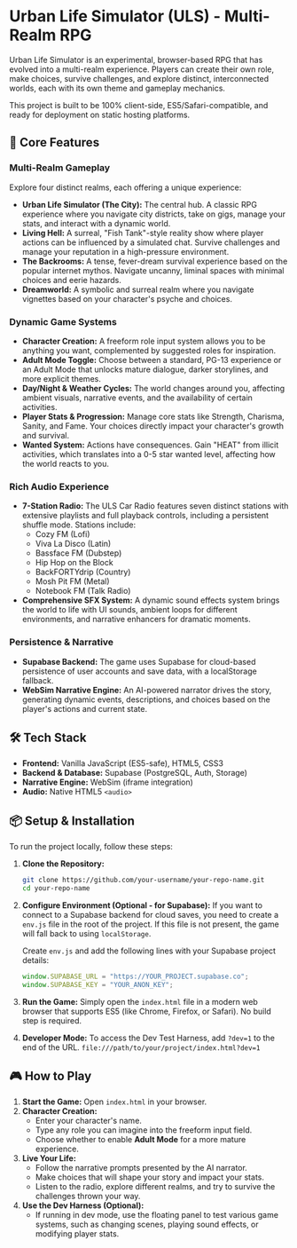 # Urban Life Simulator (ULS) - Multi-Realm RPG

Urban Life Simulator is an experimental, browser-based RPG that has evolved into a multi-realm experience. Players can create their own role, make choices, survive challenges, and explore distinct, interconnected worlds, each with its own theme and gameplay mechanics.

This project is built to be 100% client-side, ES5/Safari-compatible, and ready for deployment on static hosting platforms.

## 🚀 Core Features

### Multi-Realm Gameplay
Explore four distinct realms, each offering a unique experience:
- **Urban Life Simulator (The City):** The central hub. A classic RPG experience where you navigate city districts, take on gigs, manage your stats, and interact with a dynamic world.
- **Living Hell:** A surreal, "Fish Tank"-style reality show where player actions can be influenced by a simulated chat. Survive challenges and manage your reputation in a high-pressure environment.
- **The Backrooms:** A tense, fever-dream survival experience based on the popular internet mythos. Navigate uncanny, liminal spaces with minimal choices and eerie hazards.
- **Dreamworld:** A symbolic and surreal realm where you navigate vignettes based on your character's psyche and choices.

### Dynamic Game Systems
- **Character Creation:** A freeform role input system allows you to be anything you want, complemented by suggested roles for inspiration.
- **Adult Mode Toggle:** Choose between a standard, PG-13 experience or an Adult Mode that unlocks mature dialogue, darker storylines, and more explicit themes.
- **Day/Night & Weather Cycles:** The world changes around you, affecting ambient visuals, narrative events, and the availability of certain activities.
- **Player Stats & Progression:** Manage core stats like Strength, Charisma, Sanity, and Fame. Your choices directly impact your character's growth and survival.
- **Wanted System:** Actions have consequences. Gain "HEAT" from illicit activities, which translates into a 0-5 star wanted level, affecting how the world reacts to you.

### Rich Audio Experience
- **7-Station Radio:** The ULS Car Radio features seven distinct stations with extensive playlists and full playback controls, including a persistent shuffle mode. Stations include:
  - Cozy FM (Lofi)
  - Viva La Disco (Latin)
  - Bassface FM (Dubstep)
  - Hip Hop on the Block
  - BackFORTYdrip (Country)
  - Mosh Pit FM (Metal)
  - Notebook FM (Talk Radio)
- **Comprehensive SFX System:** A dynamic sound effects system brings the world to life with UI sounds, ambient loops for different environments, and narrative enhancers for dramatic moments.

### Persistence & Narrative
- **Supabase Backend:** The game uses Supabase for cloud-based persistence of user accounts and save data, with a localStorage fallback.
- **WebSim Narrative Engine:** An AI-powered narrator drives the story, generating dynamic events, descriptions, and choices based on the player's actions and current state.

## 🛠️ Tech Stack

-   **Frontend:** Vanilla JavaScript (ES5-safe), HTML5, CSS3
-   **Backend & Database:** Supabase (PostgreSQL, Auth, Storage)
-   **Narrative Engine:** WebSim (iframe integration)
-   **Audio:** Native HTML5 `<audio>`

## 📦 Setup & Installation

To run the project locally, follow these steps:

1.  **Clone the Repository:**
    ```bash
    git clone https://github.com/your-username/your-repo-name.git
    cd your-repo-name
    ```

2.  **Configure Environment (Optional - for Supabase):**
    If you want to connect to a Supabase backend for cloud saves, you need to create a `env.js` file in the root of the project. If this file is not present, the game will fall back to using `localStorage`.

    Create `env.js` and add the following lines with your Supabase project details:
    ```javascript
    window.SUPABASE_URL = "https://YOUR_PROJECT.supabase.co";
    window.SUPABASE_KEY = "YOUR_ANON_KEY";
    ```

3.  **Run the Game:**
    Simply open the `index.html` file in a modern web browser that supports ES5 (like Chrome, Firefox, or Safari). No build step is required.

4.  **Developer Mode:**
    To access the Dev Test Harness, add `?dev=1` to the end of the URL.
    `file:///path/to/your/project/index.html?dev=1`

## 🎮 How to Play

1.  **Start the Game:** Open `index.html` in your browser.
2.  **Character Creation:**
    -   Enter your character's name.
    -   Type any role you can imagine into the freeform input field.
    -   Choose whether to enable **Adult Mode** for a more mature experience.
3.  **Live Your Life:**
    -   Follow the narrative prompts presented by the AI narrator.
    -   Make choices that will shape your story and impact your stats.
    -   Listen to the radio, explore different realms, and try to survive the challenges thrown your way.
4.  **Use the Dev Harness (Optional):**
    -   If running in dev mode, use the floating panel to test various game systems, such as changing scenes, playing sound effects, or modifying player stats.